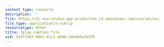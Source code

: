 ```yaml
---
content_type: resource
description: ''
file: https://ol-ocw-studio-app-production.s3.amazonaws.com/courses/esd-s43-green-supply-chain-management-spring-2014/543ffd8f666c61c1db60ede4e6a3a259_UBfckR8Ne5c.srt
file_type: application/x-subrip
resourcetype: Other
title: 3play caption file
uid: 543ffd8f-666c-61c1-db60-ede4e6a3a259
---
```

